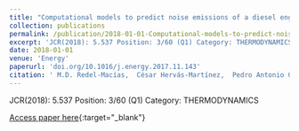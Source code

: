 ```yaml
---
title: "Computational models to predict noise emissions of a diesel engine fueled with saturated and monounsaturated fatty acid methyl esters"
collection: publications
permalink: /publication/2018-01-01-Computational-models-to-predict-noise-emissions-of-a-diesel-engine-fueled-with-saturated-and-monounsaturated-fatty-acid-methyl-esters
excerpt: 'JCR(2018): 5.537 Position: 3/60 (Q1) Category: THERMODYNAMICS'
date: 2018-01-01
venue: 'Energy'
paperurl: 'doi.org/10.1016/j.energy.2017.11.143'
citation: ' M.D. Redel-Macías,  César Hervás-Martínez,  Pedro Antonio Gutiérrez,  S. Pinzi,  A.J. Cubero-Atienza,  M.P. Dorado, &quot;Computational models to predict noise emissions of a diesel engine fueled with saturated and monounsaturated fatty acid methyl esters.&quot; Energy, 2018.'
---
```

JCR(2018): 5.537 Position: 3/60 (Q1) Category: THERMODYNAMICS

[Access paper here](doi.org/10.1016/j.energy.2017.11.143){:target="_blank"}
